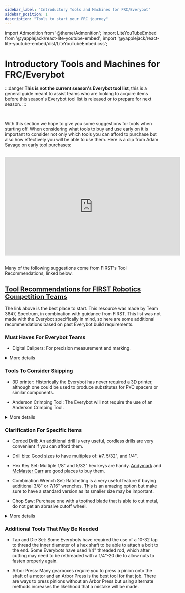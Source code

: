 ```yaml
---
sidebar_label: 'Introductory Tools and Machines for FRC/Everybot'
sidebar_position: 1
description: "Tools to start your FRC journey"
---
```


import Admonition from '@theme/Admonition';
import LiteYouTubeEmbed from '@yapplejack/react-lite-youtube-embed';
import '@yapplejack/react-lite-youtube-embed/dist/LiteYouTubeEmbed.css';

# Introductory Tools and Machines for FRC/Everybot

:::danger
**This is not the current season's Everybot tool list**, this is a general guide meant to assist teams who are looking to acquire items before this season's Everybot tool list is released or to prepare for next season.
:::

<br />

With this section we hope to give you some suggestions for tools when starting off. When considering what tools to buy and use early on it is important to consider not only which tools you can afford to purchase but also how effectively you will be able to use them. Here is a clip from Adam Savage on early tool purchases:  

<br />

<div style={{ textAlign: 'center'}}>
<iframe width="560" height="315" src="https://www.youtube.com/embed/n5laGi3GO7M?si=NYpDQa7f01wlM4ni&amp;clip=Ugkxa4vnbPNX3zZ4lA0Xf2CLy-qP278sk7kG&amp;clipt=EP2LFhij-Bg" title="YouTube video player" frameborder="0" allow="accelerometer; autoplay; clipboard-write; encrypted-media; gyroscope; picture-in-picture; web-share" allowfullscreen="true"></iframe>
</div>

<br/>

Many of the following suggestions come from FIRST's Tool Recommendations, linked below.

## [Tool Recommendations for FIRST Robotics Competition Teams](https://www.firstinspires.org/sites/default/files/uploads/resource_library/frc/team-resources/frc_tool_recommendations.pdf) 

The link above is the best place to start. This resource was made by Team 3847, Spectrum, in combination with guidance from FIRST. This list was not made with the Everybot specifically in mind, so here are some additional recommendations based on past Everybot build requirements.

### Must Haves For Everybot Teams

- Digital Calipers: For precision measurement and marking.

<details >
    <summary>
    More details
    </summary>
    <div>
         - Digital Calipers: When the Everybot build guide is released (or shortly thereafter) there will be engineering drawings provided that contain the information needed to manufacture the various parts of the robot. Digital calipers are the best measurement tool for finding and scribing the location of most of the desired features in the engineering drawings (typically holes).
    </div>
</details>

### Tools To Consider Skipping

- 3D printer: Historically the Everybot has never required a 3D printer, although one could be used to produce substitutes for PVC spacers or similar components.

- Anderson Crimping Tool: The Everybot will not require the use of an Anderson Crimping Tool.


<details >
    <summary>
    More details
    </summary>
    <div>
        - 3D printer: If your only goal this season is to build the Everybot, then a printer is not needed. Additionally if nobody on the team has experience using one it can be tough to gain experience during the season. That being said, it is an amazing purchase for students who wish to get experience using them as well as learning CAD and 3D design and they are useful for making improvements to the Everybot/designing and building your own robot.
         - Anderson Crimping Tool: Anderson connectors are amazing for making strong wire to wire connections but the Everybot has moved away from using them. Instead we use inline WAGOs which are significantly easier to use while still providing a great connection. Other styles of “quick disconnect” wire connections may also be used as long as they follow the robot construction rules and electrical requirements as outlined in the FIRST Game Manual.
    </div>
</details>

### Clarification For Specific Items

- Corded Drill: An additional drill is very useful, cordless drills are very convenient if you can afford them.

- Drill bits: Good sizes to have multiples of: #7, 5/32", and 1/4".

- Hex Key Set: Multiple 1/8" and 5/32" hex keys are handy. [Andymark](https://www.andymark.com/products/allen-wrenches?via=Z2lkOi8vYW5keW1hcmsvV29ya2FyZWE6OkNhdGFsb2c6OkNhdGVnb3J5LzVhZjhhYmMyYmM2ZjZkNWUzNmYyMzM5Zg) and [McMaster Carr](https://www.mcmaster.com/products/hex-keys/l-keys-9/) are good places to buy them.

- Combination Wrench Set: Ratcheting is a very useful feature if buying additional 3/8" or 7/16" wrenches. [This](https://www.andymark.com/products/3-8-in-and-7-16-in-double-box-ratcheting-socketing-wrench?via=Z2lkOi8vYW5keW1hcmsvV29ya2FyZWE6OkNhdGFsb2c6OkNhdGVnb3J5LzVhZjhhYmMyYmM2ZjZkNWUzNmYyMzM5Zg) is an amazing option but make sure to have a standard version as its smaller size may be important.
  
- Chop Saw: Purchase one with a toothed blade that is able to cut metal, do not get an abrasive cutoff wheel.

<details >
    <summary>
    More details
    </summary>
    <div>
        - Corded Drill: Typically the Everybot requires many holes to be drilled. Having two handheld drills allows for multiple students to work on different assemblies (or drill out mistakes faster). Additionally, cordless drills are always nice to have if you can afford them. You will also likely need additional drill bits. 
        - Hex Key Set: Everybots typically use 1/8", 5/32" and 3/16" more commonly than other sizes, having two or more 1/8" and 5/32" hex keys will be useful. Some components may require the usage of a metric set. Other components may require odd sizes. Sometimes you can get away with adding a layer of tape around the end of a slightly undersized hex key. Folding hex key sets are generally not recommended.
        <div>
        <Admonition type="tip" icon="💡" title="Additional Info">
        - 1/8" hex key = #10 button head bolts
        - 5/32" hex key = #10 socket head and 1/4"-20 button head bolts 
        - 3/16" hex key = 1/4"-20 socket head 
        - 3/8" wrench = #10 nut
  
        #10 (0.19") hardware is incredibly common in FRC and 1/4"-20 is also popular. Manufacture’s product pages for FRC components typically include documentation showing what hardware is required for assembly or mounting.
        </Admonition>
        </div>
    </div>
</details>


### Additional Tools That May Be Needed

- Tap and Die Set: Some Everybots have required the use of a 10-32 tap to thread the inner diameter of a hex shaft to be able to attach a bolt to the end. Some Everybots have used 1/4" threaded rod, which after cutting may need to be rethreaded with a 1/4"-20 die to allow nuts to fasten properly again.

- Arbor Press: Many gearboxes require you to press a pinion onto the shaft of a motor and an Arbor Press is the best tool for that job. There are ways to press pinions without an Arbor Press but using alternate methods increases the likelihood that a mistake will be made.


